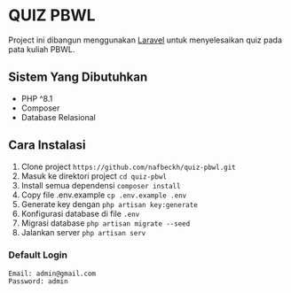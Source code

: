 # QUIZ PBWL
Project ini dibangun menggunakan <a href="https://laravel.com">Laravel</a> untuk menyelesaikan quiz pada pata kuliah PBWL.

## Sistem Yang Dibutuhkan
- PHP ^8.1
- Composer
- Database Relasional

## Cara Instalasi
1. Clone project `https://github.com/nafbeckh/quiz-pbwl.git`
2. Masuk ke direktori project `cd quiz-pbwl`
3. Install semua dependensi `composer install`
4. Copy file .env.example `cp .env.example .env`
5. Generate key dengan `php artisan key:generate`
6. Konfigurasi database di file `.env`
7. Migrasi database `php artisan migrate --seed`
8. Jalankan server `php artisan serv`

### Default Login 
```
Email: admin@gmail.com
Password: admin
```